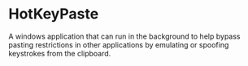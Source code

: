 # HotKeyPaste
 A windows application that can run in the background to help bypass pasting restrictions in other applications by emulating or spoofing keystrokes from the clipboard.
